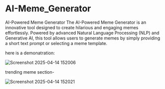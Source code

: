 # AI-Meme_Generator
AI-Powered Meme Generator The AI-Powered Meme Generator is an innovative tool designed to create hilarious and engaging memes effortlessly. Powered by advanced Natural Language Processing (NLP) and Generative AI, this tool allows users to generate memes by simply providing a short text prompt or selecting a meme template.

here is a demonatration:

![Screenshot 2025-04-14 152006](https://github.com/user-attachments/assets/e7ac53dd-f60e-4819-a03e-24c2954a1538)

trending meme section-

![Screenshot 2025-04-14 152021](https://github.com/user-attachments/assets/ac0ed1b5-1325-4bdc-baf0-bfa9328450fc)
